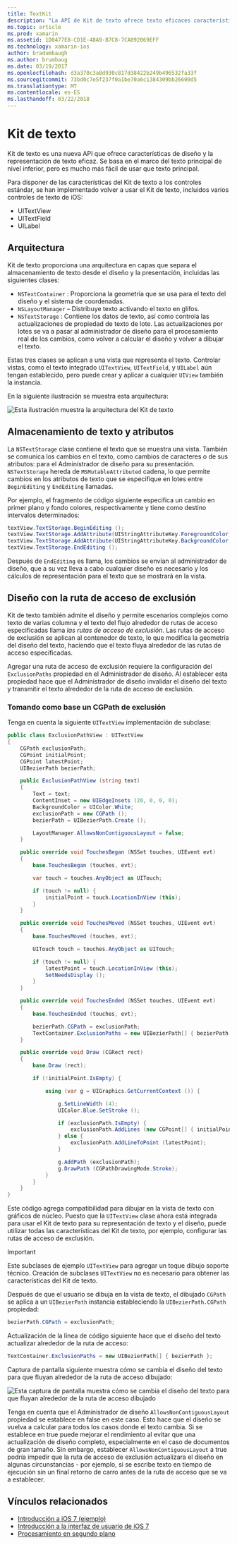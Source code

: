 ```yaml
---
title: TextKit
description: "La API de Kit de texto ofrece texto eficaces características de diseño y la representación en Xamarin.iOS."
ms.topic: article
ms.prod: xamarin
ms.assetid: 1D0477E8-CD1E-48A9-B7C8-7CA892069EFF
ms.technology: xamarin-ios
author: bradumbaugh
ms.author: brumbaug
ms.date: 03/19/2017
ms.openlocfilehash: d3a370c3a8d930c817d38422b249b496532fa33f
ms.sourcegitcommit: 73bd0c7e5f237f0a1be70a6c1384309bb26609d5
ms.translationtype: MT
ms.contentlocale: es-ES
ms.lasthandoff: 03/22/2018
---
```

# <a name="text-kit"></a>Kit de texto

Kit de texto es una nueva API que ofrece características de diseño y la representación de texto eficaz. Se basa en el marco del texto principal de nivel inferior, pero es mucho más fácil de usar que texto principal.

Para disponer de las características del Kit de texto a los controles estándar, se han implementado volver a usar el Kit de texto, incluidos varios controles de texto de iOS:

-  UITextView
-  UITextField
-  UILabel


## <a name="architecture"></a>Arquitectura

Kit de texto proporciona una arquitectura en capas que separa el almacenamiento de texto desde el diseño y la presentación, incluidas las siguientes clases:

-  `NSTextContainer` : Proporciona la geometría que se usa para el texto del diseño y el sistema de coordenadas.
-  `NSLayoutManager` – Distribuye texto activando el texto en glifos. 
-  `NSTextStorage` : Contiene los datos de texto, así como controla las actualizaciones de propiedad de texto de lote. Las actualizaciones por lotes se va a pasar al administrador de diseño para el procesamiento real de los cambios, como volver a calcular el diseño y volver a dibujar el texto.


Estas tres clases se aplican a una vista que representa el texto. Controlar vistas, como el texto integrado `UITextView`, `UITextField`, y `UILabel` aún tengan establecido, pero puede crear y aplicar a cualquier `UIView` también la instancia.

En la siguiente ilustración se muestra esta arquitectura:

 ![](textkit-images/textkitarch.png "Esta ilustración muestra la arquitectura del Kit de texto")

## <a name="text-storage-and-attributes"></a>Almacenamiento de texto y atributos

La `NSTextStorage` clase contiene el texto que se muestra una vista. También se comunica los cambios en el texto, como cambios de caracteres o de sus atributos: para el Administrador de diseño para su presentación. `NSTextStorage` hereda de `MSMutableAttributed` cadena, lo que permite cambios en los atributos de texto que se especifique en lotes entre `BeginEditing` y `EndEditing` llamadas.

Por ejemplo, el fragmento de código siguiente especifica un cambio en primer plano y fondo colores, respectivamente y tiene como destino intervalos determinados:

```csharp
textView.TextStorage.BeginEditing ();
textView.TextStorage.AddAttribute(UIStringAttributeKey.ForegroundColor, UIColor.Green, new NSRange(200, 400));
textView.TextStorage.AddAttribute(UIStringAttributeKey.BackgroundColor, UIColor.Black, new NSRange(210, 300));
textView.TextStorage.EndEditing ();
```

Después de `EndEditing` es llama, los cambios se envían al administrador de diseño, que a su vez lleva a cabo cualquier diseño es necesario y los cálculos de representación para el texto que se mostrará en la vista.

## <a name="layout-with-exclusion-path"></a>Diseño con la ruta de acceso de exclusión

Kit de texto también admite el diseño y permite escenarios complejos como texto de varias columna y el texto del flujo alrededor de rutas de acceso especificadas llama *las rutas de acceso de exclusión*. Las rutas de acceso de exclusión se aplican al contenedor de texto, lo que modifica la geometría del diseño del texto, haciendo que el texto fluya alrededor de las rutas de acceso especificadas.

Agregar una ruta de acceso de exclusión requiere la configuración del `ExclusionPaths` propiedad en el Administrador de diseño. Al establecer esta propiedad hace que el Administrador de diseño invalidar el diseño del texto y transmitir el texto alrededor de la ruta de acceso de exclusión.

### <a name="exclusion-based-on-a-cgpath"></a>Tomando como base un CGPath de exclusión

Tenga en cuenta la siguiente `UITextView` implementación de subclase:

```csharp
public class ExclusionPathView : UITextView
{
    CGPath exclusionPath;
    CGPoint initialPoint;
    CGPoint latestPoint;
    UIBezierPath bezierPath;

    public ExclusionPathView (string text)
    {
        Text = text;
        ContentInset = new UIEdgeInsets (20, 0, 0, 0);
        BackgroundColor = UIColor.White;
        exclusionPath = new CGPath ();
        bezierPath = UIBezierPath.Create ();

        LayoutManager.AllowsNonContiguousLayout = false;
    }

    public override void TouchesBegan (NSSet touches, UIEvent evt)
    {
        base.TouchesBegan (touches, evt);

        var touch = touches.AnyObject as UITouch;

        if (touch != null) {
            initialPoint = touch.LocationInView (this);
        }
    }

    public override void TouchesMoved (NSSet touches, UIEvent evt)
    {
        base.TouchesMoved (touches, evt);

        UITouch touch = touches.AnyObject as UITouch;

        if (touch != null) {
            latestPoint = touch.LocationInView (this);
            SetNeedsDisplay ();
        }
    }

    public override void TouchesEnded (NSSet touches, UIEvent evt)
    {
        base.TouchesEnded (touches, evt);

        bezierPath.CGPath = exclusionPath;
        TextContainer.ExclusionPaths = new UIBezierPath[] { bezierPath };
    }

    public override void Draw (CGRect rect)
    {
        base.Draw (rect);

        if (!initialPoint.IsEmpty) {

            using (var g = UIGraphics.GetCurrentContext ()) {

                g.SetLineWidth (4);
                UIColor.Blue.SetStroke ();

                if (exclusionPath.IsEmpty) {
                    exclusionPath.AddLines (new CGPoint[] { initialPoint, latestPoint });
                } else {
                    exclusionPath.AddLineToPoint (latestPoint);
                }

                g.AddPath (exclusionPath);
                g.DrawPath (CGPathDrawingMode.Stroke);
            }
        }
    }
}
```

Este código agrega compatibilidad para dibujar en la vista de texto con gráficos de núcleo. Puesto que la `UITextView` clase ahora está integrada para usar el Kit de texto para su representación de texto y el diseño, puede utilizar todas las características del Kit de texto, por ejemplo, configurar las rutas de acceso de exclusión.

> [!IMPORTANT]
> Este subclases de ejemplo `UITextView` para agregar un toque dibujo soporte técnico. Creación de subclases `UITextView` no es necesario para obtener las características del Kit de texto.



Después de que el usuario se dibuja en la vista de texto, el dibujado `CGPath` se aplica a un `UIBezierPath` instancia estableciendo la `UIBezierPath.CGPath` propiedad:

```csharp
bezierPath.CGPath = exclusionPath;
```

Actualización de la línea de código siguiente hace que el diseño del texto actualizar alrededor de la ruta de acceso:

```csharp
TextContainer.ExclusionPaths = new UIBezierPath[] { bezierPath };
```

Captura de pantalla siguiente muestra cómo se cambia el diseño del texto para que fluyan alrededor de la ruta de acceso dibujado:

<!-- ![](textkit-images/exclusionpath1.png "This screenshot illustrates how the text layout changes to flow around the drawn path")--> 
![](textkit-images/exclusionpath2.png "Esta captura de pantalla muestra cómo se cambia el diseño del texto para que fluyan alrededor de la ruta de acceso dibujado")

Tenga en cuenta que el Administrador de diseño `AllowsNonContiguousLayout` propiedad se establece en false en este caso. Esto hace que el diseño se vuelva a calcular para todos los casos donde el texto cambia. Si se establece en true puede mejorar el rendimiento al evitar que una actualización de diseño completo, especialmente en el caso de documentos de gran tamaño. Sin embargo, establecer `AllowsNonContiguousLayout` a true podría impedir que la ruta de acceso de exclusión actualizara el diseño en algunas circunstancias - por ejemplo, si se escribe texto en tiempo de ejecución sin un final retorno de carro antes de la ruta de acceso que se va a establecer.


## <a name="related-links"></a>Vínculos relacionados

- [Introducción a iOS 7 (ejemplo)](https://developer.xamarin.com/samples/monotouch/IntroToiOS7)
- [Introducción a la interfaz de usuario de iOS 7](~/ios/platform/introduction-to-ios7/ios7-ui.md)
- [Procesamiento en segundo plano](~/ios/app-fundamentals/backgrounding/index.md)
